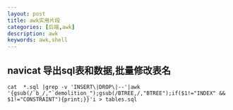 ```yaml
---
layout: post
title: awk实用片段
categories: [后端,awk]
description: awk
keywords: awk,shell
---
```

## navicat 导出sql表和数据,批量修改表名
```shell
cat  *.sql |grep -v 'INSERT\|DROP\|--'|awk '{gsub(/`b_/,"`demolition_");gsub(/BTREE,/,"BTREE");if($1!="INDEX" && $1!="CONSTRAINT"){print;}}'i > tables.sql
```
